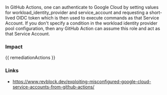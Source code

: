
In GitHub Actions, one can authenticate to Google Cloud by setting values for workload_identity_provider and service_account and requesting a short-lived OIDC token which is then used to execute commands as that Service Account. If you don't specify a condition in the workload identity provider pool configuration, then any GitHub Action can assume this role and act as that Service Account.


### Impact
<!-- Add Impact here -->

<!-- DO NOT CHANGE -->
{{ remediationActions }}

### Links
- https://www.revblock.dev/exploiting-misconfigured-google-cloud-service-accounts-from-github-actions/


